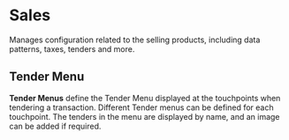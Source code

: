 # Sales

Manages configuration related to the selling products, including data patterns, taxes, tenders and more.

## Tender Menu

**Tender Menus** define the Tender Menu displayed at the touchpoints when tendering a transaction. Different Tender menus can be defined for each touchpoint. The tenders in the menu are displayed by name, and an image can be added if required.
